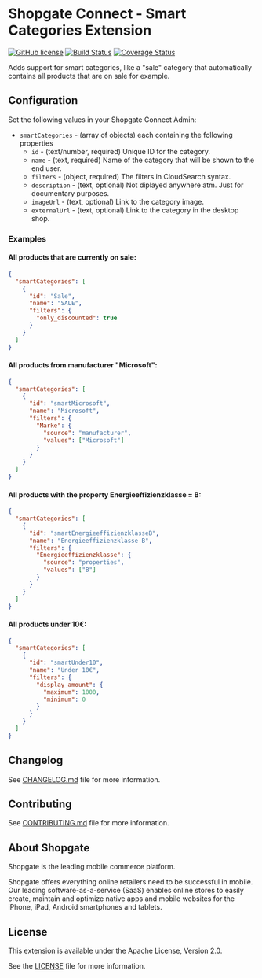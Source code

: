 # Shopgate Connect - Smart Categories Extension

[![GitHub license](http://dmlc.github.io/img/apache2.svg)](LICENSE)
[![Build Status](https://travis-ci.org/shopgate/ext-smart-categories.svg?branch=master)](https://travis-ci.org/shopgate/ext-smart-categories)
[![Coverage Status](https://coveralls.io/repos/github/shopgate/ext-smart-categories/badge.svg?branch=master)](https://coveralls.io/github/shopgate/ext-smart-categories?branch=master)

Adds support for smart categories, like a "sale" category that automatically contains all products that are on sale for example.

## Configuration

Set the following values in your Shopgate Connect Admin:
* `smartCategories` - (array of objects) each containing the following properties
  * `id` - (text/number, required) Unique ID for the category.
  * `name` - (text, required) Name of the category that will be shown to the end user.
  * `filters` - (object, required) The filters in CloudSearch syntax.
  * `description` - (text, optional) Not diplayed anywhere atm. Just for documentary purposes.
  * `imageUrl` - (text, optional) Link to the category image.
  * `externalUrl` - (text, optional)  Link to the category in the desktop shop.

### Examples

#### All products that are currently on sale:
```json
{
  "smartCategories": [
    {
      "id": "Sale",
      "name": "SALE",
      "filters": {
        "only_discounted": true
      }
    }
  ]
}
```

#### All products from manufacturer "Microsoft":
```json
{
  "smartCategories": [
    {
      "id": "smartMicrosoft",
      "name": "Microsoft",
      "filters": {
        "Marke": {
          "source": "manufacturer",
          "values": ["Microsoft"]
        }
      }
    }
  ]
}

```

#### All products with the property Energieeffizienzklasse = B:
```json
{
  "smartCategories": [
    {
      "id": "smartEnergieeffizienzklasseB",
      "name": "Energieeffizienzklasse B",
      "filters": {
        "Energieeffizienzklasse": {
          "source": "properties",
          "values": ["B"]
        }
      }
    }
  ]
}
```

#### All products under 10€:
```json
{
  "smartCategories": [
    {
      "id": "smartUnder10",
      "name": "Under 10€",
      "filters": {
        "display_amount": {
          "maximum": 1000,
          "minimum": 0
        }
      }
    }
  ]
}
```

## Changelog

See [CHANGELOG.md](CHANGELOG.md) file for more information.

## Contributing

See [CONTRIBUTING.md](docs/CONTRIBUTING.md) file for more information.

## About Shopgate

Shopgate is the leading mobile commerce platform.

Shopgate offers everything online retailers need to be successful in mobile. Our leading
software-as-a-service (SaaS) enables online stores to easily create, maintain and optimize native
apps and mobile websites for the iPhone, iPad, Android smartphones and tablets.

## License

This extension is available under the Apache License, Version 2.0.

See the [LICENSE](./LICENSE) file for more information.
